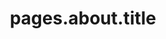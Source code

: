 ---
layout: compose
includes:
  - path: about.html 
    options:
      css_class: bg-light
      title: pages.about.title
      text: pages.about.text
      body: pages.about.body
  - path: team.html
    options:
      title: pages.team.title
      subtext: pages.team.subtext
      section: team

namespace: about
permalink: /ueber-uns
permalink_en: /about
nav_highlight: pages.about.title
title: pages.about.title
---
